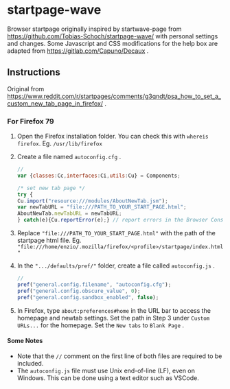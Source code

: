 # startpage-wave

Browser startpage originally inspired by startwave-page from https://github.com/Tobias-Schoch/startpage-wave/ with personal settings and changes. Some Javascript and CSS modifications for the help box are adapted from https://gitlab.com/Capuno/Decaux .

## Instructions

Original from https://www.reddit.com/r/startpages/comments/g3qndt/psa_how_to_set_a_custom_new_tab_page_in_firefox/ .

### For Firefox 79

1. Open the Firefox installation folder. You can check this with `whereis firefox`. Eg. `/usr/lib/firefox`
2. Create a file named `autoconfig.cfg` .

   ``` js
   //
   var {classes:Cc,interfaces:Ci,utils:Cu} = Components;

   /* set new tab page */
   try {
   Cu.import("resource:///modules/AboutNewTab.jsm");
   var newTabURL = "file:///PATH_TO_YOUR_START_PAGE.html";
   AboutNewTab.newTabURL = newTabURL;
   } catch(e){Cu.reportError(e);} // report errors in the Browser Console
   ```

3. Replace `"file:///PATH_TO_YOUR_START_PAGE.html"` with the path of the startpage html file. Eg. `"file:///home/enzio/.mozilla/firefox/<profile>/startpage/index.html"`
4. In the `".../defaults/pref/"` folder, create a file called `autoconfig.js` .

   ``` js
   //
   pref("general.config.filename", "autoconfig.cfg");
   pref("general.config.obscure_value", 0);
   pref("general.config.sandbox_enabled", false);
   ```

5. In Firefox, type `about:preferences#home` in the URL bar to access the homepage and newtab settings. Set the path in Step 3 under `Custom URLs...` for the homepage. Set the `New tabs` to `Blank Page` .

#### Some Notes
* Note that the `//` comment on the first line of both files are required to be included.
* The `autoconfig.js` file must use Unix end-of-line (LF), even on Windows. This can be done using a text editor such as VSCode.

